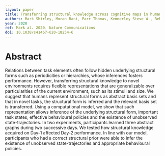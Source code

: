```yaml
---
layout: paper
title: Transferring structural knowledge across cognitive maps in humans and models
authors: Mark Shirley, Moran Rani, Parr Thomas, Kennerley Steve W., Behrens Timothy EJ
year: 2020
ref: Mark al. 2020. Nature Communications
doi: 10.1038/s41467-020-18254-6
---
```


# Abstract

Relations between task elements often follow hidden underlying structural forms such as
periodicities or hierarchies, whose inferences fosters performance. However, transferring
structural knowledge to novel environments requires flexible representations that are
generalizable over particularities of the current environment, such as its stimuli and size.
We suggest that humans represent structural forms as abstract basis sets and that in novel
tasks, the structural form is inferred and the relevant basis set is transferred. Using a computational model, we show that such representation allows inference of the underlying
structural form, important task states, effective behavioural policies and the existence of
unobserved state-trajectories. In two experiments, participants learned three abstract graphs
during two successive days. We tested how structural knowledge acquired on Day-1 affected
Day-2 performance. In line with our model, participants who had a correct structural
prior were able to infer the existence of unobserved state-trajectories and appropriate
behavioural policies.